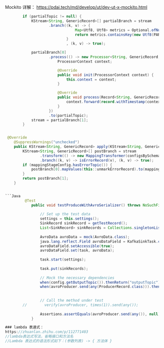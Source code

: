 Mockito 详解：
https://pdai.tech/md/develop/ut/dev-ut-x-mockito.html  

```Java
        if (partialTopic != null) {
            KStream<String, GenericRecord>[] partialBranch = stream
                    .branch((k, v) -> {
                                Map<Utf8, Utf8> metrics = Optional.ofNullable((Map) v.get(METRIC)).orElse(new HashMap<>());
                                return metrics.containsKey(new Utf8(PARTIAL));
                            }
                            , (k, v) -> true);

            partialBranch[0]
                    .process(() -> new Processor<String, GenericRecord, String, GenericRecord>() {
                        ProcessorContext context;

                        @Override
                        public void init(ProcessorContext context) {
                            this.context = context;
                        }

                        @Override
                        public void process(Record<String, GenericRecord> record) {
                            context.forward(record.withTimestamp(context.currentSystemTimeMs()));
                        }
                    })
                    .to(partialTopic);
            stream = partialBranch[1];
        }

```


```Java

 @Override
    @SuppressWarnings("unchecked")
    public KStream<String, GenericRecord> apply(KStream<String, GenericRecord> stream) {
        KStream<String, GenericRecord>[] postBranch = stream
                .transform(() -> new MappingTransformer(configsBySchemaName))
                .branch((k, v) -> isErrorRecord(v), (k, v) -> true);
        if (mappingStageConfig.hasErrorTopic()) {
            postBranch[0].mapValues(this::unmarkErrorRecord).to(mappingStageConfig.errorTopic);
        }
        return postBranch[1];
    }


```Java
         @Test
            public void testProduceWithAvroSerializer() throws NoSuchFieldException, IllegalAccessException {
        
                // Set up the test data
                settings = this.settings();
                SinkRecord sinkRecord = getTestRecord();
                List<SinkRecord> sinkRecords = Collections.singletonList(sinkRecord);
        
                AvroData avroData = mock(AvroData.class);
                java.lang.reflect.Field avroDataField = KafkaSinkTask.class.getDeclaredField("avroData");
                avroDataField.setAccessible(true);
                avroDataField.set(task, avroData);
        
                task.start(settings);
        
                task.put(sinkRecords);
        
                // Mock the necessary dependencies
                when(config.getOutputTopic()).thenReturn("outputTopic");
                when(avroProducer.send(any(ProducerRecord.class))).thenReturn("hello");
        
        
                // Call the method under test
        //        verify(avroProducer, times(1)).send(any());
        
                Assertions.assertEquals(avroProducer.send(any()), null);
            }

### lambda 表達式：
https://zhuanlan.zhihu.com/p/112771403 
//lambda表达式写法，省略接口和方法名
//Lambda 表达式的语法形式如下：(参数列表) -> { 方法体 }
```
